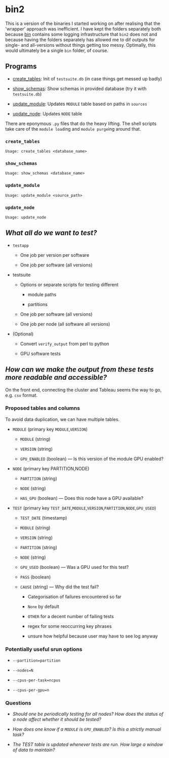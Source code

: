 # bin2

This is a version of the binaries I started working on after realising that the 'wrapper' approach was inefficient. I have kept the folders separately both because [bin](../bin) contains some logging infrastructure that `bin2` does not and because having the folders separately has allowed me to dif outputs for single- and all-versions without things getting too messy. Optimally, this would ultimately be a single `bin` folder, of course.

## Programs

+ [create_tables](#create_tables): Init of `testsuite.db` (in case things get messed up badly)

+ [show_schemas](#show_schemas): Show schemas in provided database (try it with `testsuite.db`)

+ [update_module](#update_module): Updates `MODULE` table based on paths in `sources`

+ [update_node](#update_node): Updates `NODE` table

There are eponymous `.py` files that do the heavy lifting. The shell scripts take care of the `module load`ing and `module purge`ing around that.

### `create_tables`

```
Usage: create_tables <database_name>
```

### `show_schemas`

```
Usage: show_schemas <database_name>
```

### `update_module`

```
Usage: update_module <source_path>
```

### `update_node`

```
Usage: update_node
```

## *What all do we want to test?*

+ `testapp`

  - One job per version per software

  - One job per software (all versions)

+ testsuite

  - Options or separate scripts for testing different

    + module paths

    + partitions

  - One job per software (all versions)

  - One job per node (all software all versions)

+ (Optional)

  - Convert `verify_output` from perl to python

  - GPU software tests

## *How can we make the output from these tests more readable and accessible?*

On the front end, connecting the cluster and Tableau seems the way to go, e.g. `csv` format.

### Proposed tables and columns

To avoid data duplication, we can have multiple tables.

+ `MODULE` (primary key `MODULE`,`VERSION`)

  - `MODULE` (string)

  - `VERSION` (string)

  - `GPU_ENABLED` (boolean) — Is this version of the module GPU enabled?

+ `NODE` (primary key PARTITION,NODE)

  - `PARTITION` (string)

  - `NODE` (string)

  - `HAS_GPU` (boolean) — Does this node have a GPU available?

+ `TEST` (primary key `TEST_DATE`,`MODULE`,`VERSION`,`PARTITION`,`NODE`,`GPU_USED`)

  - `TEST_DATE` (timestamp)

  - `MODULE` (string)

  - `VERSION` (string)

  - `PARTITION` (string)

  - `NODE` (string)

  - `GPU_USED` (boolean) — Was a GPU used for this test?

  - `PASS` (boolean)

  - `CAUSE` (string) — Why did the test fail?

    + Categorisation of failures encountered so far

    + `None` by default

    + `OTHER` for a decent number of failing tests

    + regex for some reoccurring key phrases

    + unsure how helpful because user may have to see log anyway

### Potentially useful srun options

+ `--partition=partition`

+ `--nodes=N`

+ `--cpus-per-task=ncpus`

+ `--cpus-per-gpu=n`

### Questions

+ *Should one be periodically testing for all nodes? How does the status of a node affect whether it should be tested?*

+ *How does one know if a `MODULE` is `GPU_ENABLED`? Is this a strictly manual task?*

+ *The TEST table is updated whenever tests are run. How large a window of data to maintain?*
